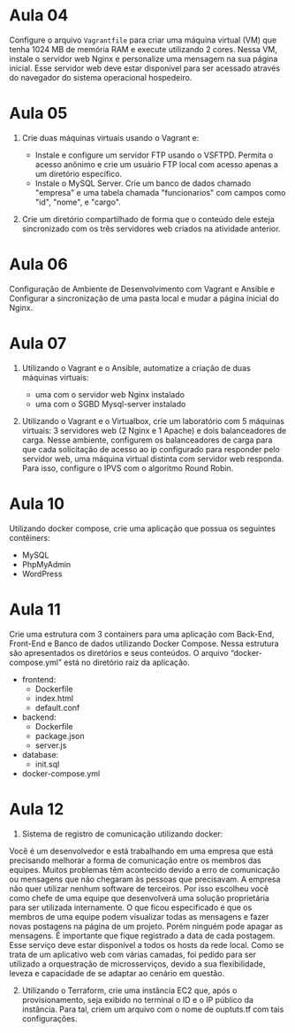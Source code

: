 # Aula 04
Configure o arquivo `Vagrantfile` para criar uma máquina virtual (VM) que tenha 1024 MB de memória RAM e execute utilizando 2 cores. Nessa VM, instale o servidor web Nginx e personalize uma mensagem na sua página inicial. 
Esse servidor web deve estar disponível para ser acessado através do navegador do sistema operacional hospedeiro.

# Aula 05

1. Crie duas máquinas virtuais usando o Vagrant e:
    - Instale e configure um servidor FTP usando o VSFTPD. Permita o acesso anônimo e crie um usuário FTP local com acesso apenas a um diretório específico.
    - Instale o MySQL Server. Crie um banco de dados chamado "empresa" e uma tabela chamada "funcionarios" com campos como "id", "nome", e "cargo".

2. Crie um diretório compartilhado de forma que o conteúdo dele esteja sincronizado com os três servidores web criados na atividade anterior.

# Aula 06
Configuração de Ambiente de Desenvolvimento com Vagrant e Ansible e Configurar a sincronização de uma pasta local e mudar a página inicial do Nginx.

# Aula 07  
1. Utilizando o Vagrant e o Ansible, automatize a criação de duas máquinas virtuais:
    - uma com o servidor web Nginx instalado
    - uma com o SGBD Mysql-server instalado
      
2. Utilizando o Vagrant e o Virtualbox, crie um laboratório com 5 máquinas virtuais: 3 servidores web (2 Nginx e 1 Apache) e dois balanceadores de carga. Nesse ambiente, configurem os balanceadores de carga para que cada solicitação de acesso ao ip configurado para
responder pelo servidor web, uma máquina virtual distinta com servidor web responda. Para isso, configure o IPVS com o algoritmo Round Robin.

# Aula 10

Utilizando docker compose, crie uma aplicação que possua os seguintes contêiners:
- MySQL
- PhpMyAdmin
- WordPress

# Aula 11

Crie uma estrutura com 3 containers para uma aplicação com Back-End, Front-End e Banco de dados utilizando Docker Compose. Nessa estrutura são apresentados os diretórios e seus conteúdos. O arquivo “docker-compose.yml” está no diretório raiz da aplicação.
- frontend:
    - Dockerfile
    - index.html
    - default.conf
- backend:
    - Dockerfile
    - package.json
    - server.js
- database:
    - init.sql
- docker-compose.yml


# Aula 12 

1. Sistema de registro de comunicação utilizando docker:

Você é um desenvolvedor e está trabalhando em uma empresa que está precisando melhorar a forma de
comunicação entre os membros das equipes. Muitos problemas têm acontecido devido a erro de
comunicação ou mensagens que não chegaram às pessoas que precisavam. A empresa não quer utilizar
nenhum software de terceiros. Por isso escolheu você como chefe de uma equipe que desenvolverá uma
solução proprietária para ser utilizada internamente. O que ficou especificado é que os membros de uma
equipe podem visualizar todas as mensagens e fazer novas postagens na página de um projeto. Porém
ninguém pode apagar as mensagens. É importante que fique registrado a data de cada postagem. Esse
serviço deve estar disponível a todos os hosts da rede local.
Como se trata de um aplicativo web com várias camadas, foi pedido para ser utilizado a orquestração de
microsserviços, devido a sua flexibilidade, leveza e capacidade de se adaptar ao cenário em questão.

2. Utilizando o Terraform, crie uma instância EC2 que, após o provisionamento, seja exibido no terminal o ID e
o IP público da instância. Para tal, criem um arquivo com o nome de ouptuts.tf com tais configurações.


   
